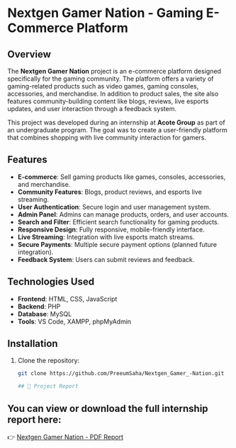 # Nextgen Gamer Nation - Gaming E-Commerce Platform

## Overview

The **Nextgen Gamer Nation** project is an e-commerce platform designed specifically for the gaming community. The platform offers a variety of gaming-related products such as video games, gaming consoles, accessories, and merchandise. In addition to product sales, the site also features community-building content like blogs, reviews, live esports updates, and user interaction through a feedback system.

This project was developed during an internship at **Acote Group** as part of an undergraduate program. The goal was to create a user-friendly platform that combines shopping with live community interaction for gamers.

## Features

- **E-commerce**: Sell gaming products like games, consoles, accessories, and merchandise.
- **Community Features**: Blogs, product reviews, and esports live streaming.
- **User Authentication**: Secure login and user management system.
- **Admin Panel**: Admins can manage products, orders, and user accounts.
- **Search and Filter**: Efficient search functionality for gaming products.
- **Responsive Design**: Fully responsive, mobile-friendly interface.
- **Live Streaming**: Integration with live esports match streams.
- **Secure Payments**: Multiple secure payment options (planned future integration).
- **Feedback System**: Users can submit reviews and feedback.

## Technologies Used

- **Frontend**: HTML, CSS, JavaScript
- **Backend**: PHP
- **Database**: MySQL
- **Tools**: VS Code, XAMPP, phpMyAdmin

## Installation

1. Clone the repository:
   ```bash
   git clone https://github.com/PreeumSaha/Nextgen_Gamer_-Nation.git

   ## 📄 Project Report

## You can view or download the full internship report here:  
👉 [Nextgen Gamer Nation - PDF Report](https://github.com/PreeumSaha/Nextgen_Gamer_-Nation/blob/main/report.pdf)


